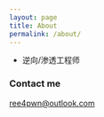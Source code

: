 ```yaml
---
layout: page
title: About
permalink: /about/
---
```


+ 逆向/渗透工程师

### Contact me

[ree4pwn@outlook.com](mailto:ree4pwn@outlook.com)
